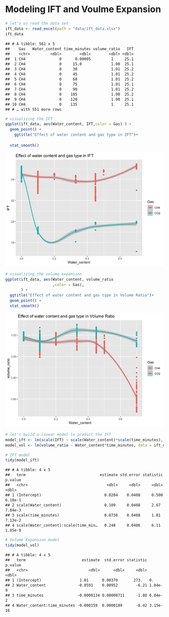Modeling IFT and Voulme Expansion
================

``` r
# let's us read the data set
ift_data <- read_excel(path = "data/ift_data.xlsx")
ift_data
```

    ## # A tibble: 561 x 5
    ##    Gas   Water_content time_minutes volume_ratio   IFT
    ##    <chr>         <dbl>        <dbl>        <dbl> <dbl>
    ##  1 CH4               0      0.00005         1     25.1
    ##  2 CH4               0     15.0             1.00  25.1
    ##  3 CH4               0     30               1.01  25.2
    ##  4 CH4               0     45               1.01  25.2
    ##  5 CH4               0     60               1.01  25.2
    ##  6 CH4               0     75               1.01  25.1
    ##  7 CH4               0     90               1.01  25.2
    ##  8 CH4               0    105               1.00  25.2
    ##  9 CH4               0    120               1.00  25.1
    ## 10 CH4               0    135               1     25.1
    ## # … with 551 more rows

``` r
# visualizing the IFT
ggplot(ift_data, aes(Water_content, IFT,color = Gas) ) +
  geom_point() +
    ggtitle("Effect of water content and gas type in IFT")+

  stat_smooth()
```

![](modeling_ift_r_files/figure-gfm/unnamed-chunk-1-1.png)<!-- -->

``` r
# visualizing the volume expansion
ggplot(ift_data, aes(Water_content, volume_ratio
                     ,color = Gas),
       ) +
  ggtitle("Effect of water content and gas type in Volume Ratio")+
  geom_point() +
  stat_smooth()
```

![](modeling_ift_r_files/figure-gfm/unnamed-chunk-2-1.png)<!-- -->

``` r
# let's build a linear model to predict the IFT
model_ift <- lm(scale(IFT) ~ scale(Water_content)*scale(time_minutes), data = ift_data)
model_vol <- lm(volume_ratio ~ Water_content*time_minutes, data = ift_data)
```

``` r
# IFT model
tidy(model_ift)
```

    ## # A tibble: 4 x 5
    ##   term                                 estimate std.error statistic      p.value
    ##   <chr>                                   <dbl>     <dbl>     <dbl>        <dbl>
    ## 1 (Intercept)                            0.0204    0.0408     0.500      6.18e-1
    ## 2 scale(Water_content)                   0.109     0.0408     2.67       7.84e-3
    ## 3 scale(time_minutes)                    0.0738    0.0408     1.81       7.13e-2
    ## 4 scale(Water_content):scale(time_min…   0.248     0.0406     6.11       1.85e-9

``` r
# Volume Expansion model
tidy(model_vol)
```

    ## # A tibble: 4 x 5
    ##   term                         estimate  std.error statistic  p.value
    ##   <chr>                           <dbl>      <dbl>     <dbl>    <dbl>
    ## 1 (Intercept)                 1.01      0.00370       273.   0.      
    ## 2 Water_content              -0.0591    0.00952        -6.21 1.04e- 9
    ## 3 time_minutes               -0.0000134 0.00000711     -1.88 6.04e- 2
    ## 4 Water_content:time_minutes -0.000159  0.0000189      -8.42 3.15e-16
